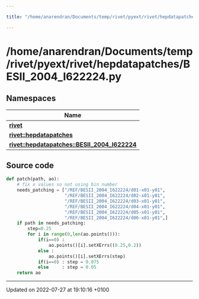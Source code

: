```yaml
---

title: "/home/anarendran/Documents/temp/rivet/pyext/rivet/hepdatapatches/BESII_2004_I622224.py"

---
```


# /home/anarendran/Documents/temp/rivet/pyext/rivet/hepdatapatches/BESII_2004_I622224.py



## Namespaces

| Name           |
| -------------- |
| **[rivet](http://example.org/namespaces/namespacerivet/)**  |
| **[rivet::hepdatapatches](http://example.org/namespaces/namespacerivet_1_1hepdatapatches/)**  |
| **[rivet::hepdatapatches::BESII_2004_I622224](http://example.org/namespaces/namespacerivet_1_1hepdatapatches_1_1besii__2004__i622224/)**  |




## Source code

```python
def patch(path, ao):
    # fix x values so not using bin number
    needs_patching = ["/REF/BESII_2004_I622224/d01-x01-y01",
                      "/REF/BESII_2004_I622224/d02-x01-y01",
                      "/REF/BESII_2004_I622224/d03-x01-y01",
                      "/REF/BESII_2004_I622224/d04-x01-y01",
                      "/REF/BESII_2004_I622224/d05-x01-y01",
                      "/REF/BESII_2004_I622224/d06-x01-y01",]
    if path in needs_patching:
        step=0.25
        for i in range(0,len(ao.points())):
            if(i==0) :
                ao.points()[i].setXErrs((0.25,0.2))
            else :
                ao.points()[i].setXErrs(step)
            if(i==0) : step = 0.075
            else     : step = 0.05
    return ao
```


-------------------------------

Updated on 2022-07-27 at 19:10:16 +0100
